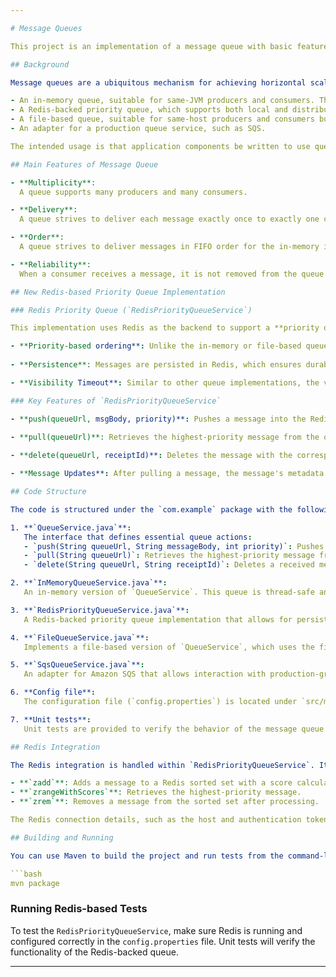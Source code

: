 ```yaml
---

# Message Queues

This project is an implementation of a message queue with basic features, now supporting both in-memory and Redis-backed priority queue implementations.

## Background

Message queues are a ubiquitous mechanism for achieving horizontal scalability. However, many production message services (e.g., Amazon's SQS) do not come with an offline implementation suitable for local development and testing. The purpose of this project is to resolve this deficiency by designing a simple message-queue API that supports multiple implementations:

- An in-memory queue, suitable for same-JVM producers and consumers. The in-memory queue is thread-safe.
- A Redis-backed priority queue, which supports both local and distributed producers and consumers. The Redis implementation ensures persistence and reliability across multiple machines.
- A file-based queue, suitable for same-host producers and consumers but potentially different JVMs. The file-based queue is thread-safe and inter-process safe when run in a *nix environment.
- An adapter for a production queue service, such as SQS.

The intended usage is that application components be written to use queues via the common interface (`QueueService`), and injected with an instance suitable for the environment in which that component is running (development, testing, integration-testing, staging, production, etc.).

## Main Features of Message Queue

- **Multiplicity**:  
  A queue supports many producers and many consumers.

- **Delivery**:  
  A queue strives to deliver each message exactly once to exactly one consumer but guarantees at-least-once delivery (it can re-deliver a message to a consumer or deliver a message to multiple consumers in some cases).

- **Order**:  
  A queue strives to deliver messages in FIFO order for the in-memory implementation, while the Redis-backed priority queue delivers messages based on custom priorities (higher-priority messages are delivered first).

- **Reliability**:  
  When a consumer receives a message, it is not removed from the queue. Instead, it is temporarily suppressed (becomes "invisible"). If the consumer that received the message does not subsequently delete it within a timeout period (the "visibility timeout"), the message automatically becomes visible at the head of the queue again, ready to be delivered to another consumer.

## New Redis-based Priority Queue Implementation

### Redis Priority Queue (`RedisPriorityQueueService`)

This implementation uses Redis as the backend to support a **priority queue**. The queue allows you to assign priorities to messages, ensuring that higher-priority messages are processed first. Redis sorted sets are used to maintain the priority order.

- **Priority-based ordering**: Unlike the in-memory or file-based queue that uses FIFO order, this implementation allows you to specify message priority. Messages with higher priority are dequeued first.
  
- **Persistence**: Messages are persisted in Redis, which ensures durability across different producers and consumers, even on different machines.

- **Visibility Timeout**: Similar to other queue implementations, the visibility timeout is supported. Messages are temporarily invisible once pulled and can be re-delivered if not deleted within the timeout.

### Key Features of `RedisPriorityQueueService`

- **push(queueUrl, msgBody, priority)**: Pushes a message into the Redis priority queue with the specified priority. Higher-priority messages are delivered first.
  
- **pull(queueUrl)**: Retrieves the highest-priority message from the queue, marks it invisible, and updates metadata like the `receiptId` and `timestamp`.

- **delete(queueUrl, receiptId)**: Deletes the message with the corresponding receipt ID from Redis.

- **Message Updates**: After pulling a message, the message's metadata (like `receiptId`, timestamp, and attempts) is updated and re-stored in Redis.

## Code Structure

The code is structured under the `com.example` package with the following components:

1. **`QueueService.java`**:  
   The interface that defines essential queue actions:
   - `push(String queueUrl, String messageBody, int priority)`: Pushes a message onto the specified queue with an optional priority.
   - `pull(String queueUrl)`: Retrieves the highest-priority message from the queue.
   - `delete(String queueUrl, String receiptId)`: Deletes a received message from the queue using the receipt ID.

2. **`InMemoryQueueService.java`**:  
   An in-memory version of `QueueService`. This queue is thread-safe and suitable for local development where durability is not a concern.

3. **`RedisPriorityQueueService.java`**:  
   A Redis-backed priority queue implementation that allows for persistence and ordering of messages based on custom priorities. This service leverages Redis sorted sets to store and retrieve messages with the highest priority.

4. **`FileQueueService.java`**:  
   Implements a file-based version of `QueueService`, which uses the file system to coordinate between producers and consumers in different JVMs. It is thread-safe and inter-process safe when used in *nix environments.

5. **`SqsQueueService.java`**:  
   An adapter for Amazon SQS that allows interaction with production-grade queue services.

6. **Config file**:  
   The configuration file (`config.properties`) is located under `src/main/resources` and contains necessary properties such as Redis connection details and visibility timeout.

7. **Unit tests**:  
   Unit tests are provided to verify the behavior of the message queue implementations, including handling of the visibility timeout and message ordering based on priorities.

## Redis Integration

The Redis integration is handled within `RedisPriorityQueueService`. It uses the following Redis commands:

- **`zadd`**: Adds a message to a Redis sorted set with a score calculated based on message priority and timestamp.
- **`zrangeWithScores`**: Retrieves the highest-priority message.
- **`zrem`**: Removes a message from the sorted set after processing.

The Redis connection details, such as the host and authentication token, are managed through the `config.properties` file.

## Building and Running

You can use Maven to build the project and run tests from the command-line with:

```bash
mvn package
```

### Running Redis-based Tests
To test the `RedisPriorityQueueService`, make sure Redis is running and configured correctly in the `config.properties` file. Unit tests will verify the functionality of the Redis-backed queue.

---
```

